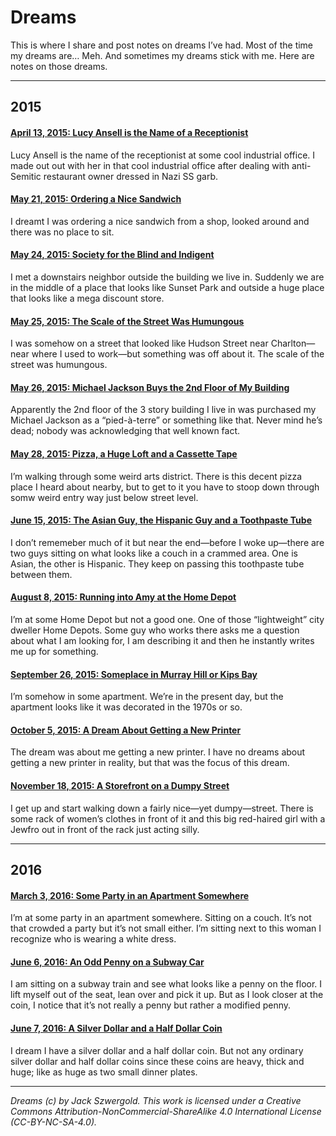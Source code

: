# Dreams

This is where I share and post notes on dreams I’ve had. Most of the time my dreams are… Meh. And sometimes my dreams stick with me. Here are notes on those dreams.

***

## 2015

#### [April 13, 2015: Lucy Ansell is the Name of a Receptionist](Lucy%20Ansell%20is%20the%20Name%20of%20a%20Receptionist)
Lucy Ansell is the name of the receptionist at some cool industrial office. I made out out with her in that cool industrial office after dealing with anti-Semitic restaurant owner dressed in Nazi SS garb.

#### [May 21, 2015: Ordering a Nice Sandwich](Ordering%20a%20Nice%20Sandwich)
I dreamt I was ordering a nice sandwich from a shop, looked around and there was no place to sit.

#### [May 24, 2015: Society for the Blind and Indigent](Society%20for%20the%20Blind%20and%20Indigent)
I met a downstairs neighbor outside the building we live in. Suddenly we are in the middle of a place that looks like Sunset Park and outside a huge place that looks like a mega discount store.

#### [May 25, 2015: The Scale of the Street Was Humungous](The%20Scale%20of%20the%20Street%20Was%20Humungous)
I was somehow on a street that looked like Hudson Street near Charlton—near where I used to work—but something was off about it. The scale of the street was humungous.

#### [May 26, 2015: Michael Jackson Buys the 2nd Floor of My Building](Michael%20Jackson%20Buys%20the%202nd%20Floor%20of%20My%20Building)
Apparently the 2nd floor of the 3 story building I live in was purchased my Michael Jackson as a “pied-à-terre” or something like that. Never mind he’s dead; nobody was acknowledging that well known fact.

#### [May 28, 2015: Pizza, a Huge Loft and a Cassette Tape](Pizza,%20a%20Huge%20Loft%20and%20a%20Cassette%20Tape)
I’m walking through some weird arts district. There is this decent pizza place I heard about nearby, but to get to it you have to stoop down through somw weird entry way just below street level.

#### [June 15, 2015: The Asian Guy, the Hispanic Guy and a Toothpaste Tube](The%20Asian%20Guy,%20the%20Hispanic%20Guy%20and%20a%20Toothpaste%20Tube)
I don’t rememeber much of it but near the end—before I woke up—there are two guys sitting on what looks like a couch in a crammed area. One is Asian, the other is Hispanic. They keep on passing this toothpaste tube between them.

#### [August 8, 2015: Running into Amy at the Home Depot](Running%20into%20Amy%20at%20the%20Home%20Depot)
I’m at some Home Depot but not a good one. One of those “lightweight” city dweller Home Depots. Some guy who works there asks me a question about what I am looking for, I am describing it and then he instantly writes me up for something.

#### [September 26, 2015: Someplace in Murray Hill or Kips Bay](Someplace%20in%20Murray%20Hill%20or%20Kips%20Bay)
I’m somehow in some apartment. We’re in the present day, but the apartment looks like it was decorated in the 1970s or so.

#### [October 5, 2015: A Dream About Getting a New Printer](A%20Dream%20About%20Getting%20a%20New%20Printer)
The dream was about me getting a new printer. I have no dreams about getting a new printer in reality, but that was the focus of this dream.

#### [November 18, 2015: A Storefront on a Dumpy Street](A%20Storefront%20on%20a%20Dumpy%20Street)
I get up and start walking down a fairly nice—yet dumpy—street. There is some rack of women’s clothes in front of it and this big red-haired girl with a Jewfro out in front of the rack just acting silly.

***

## 2016

#### [March 3, 2016: Some Party in an Apartment Somewhere](Some%20Party%20in%20an%20Apartment%20Somewhere)
I’m at some party in an apartment somewhere. Sitting on a couch. It’s not that crowded a party but it’s not small either. I’m sitting next to this woman I recognize who is wearing a white dress.

#### [June 6, 2016: An Odd Penny on a Subway Car](An%20Odd%20Penny%20on%20a%20Subway%20Car)
I am sitting on a subway train and see what looks like a penny on the floor. I lift myself out of the seat, lean over and pick it up. But as I look closer at the coin, I notice that it’s not really a penny but rather a modified penny.

#### [June 7, 2016: A Silver Dollar and a Half Dollar Coin](A%20Silver%20Dollar%20and%20a%20Half%20Dollar%20Coin)
I dream I have a silver dollar and a half dollar coin. But not any ordinary silver dollar and half dollar coins since these coins are heavy, thick and huge; like as huge as two small dinner plates.

***

*Dreams (c) by Jack Szwergold. This work is licensed under a Creative Commons Attribution-NonCommercial-ShareAlike 4.0 International License (CC-BY-NC-SA-4.0).*